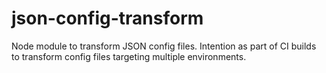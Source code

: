 # json-config-transform
Node module to transform JSON config files. Intention as part of CI builds to transform config files targeting multiple environments.
